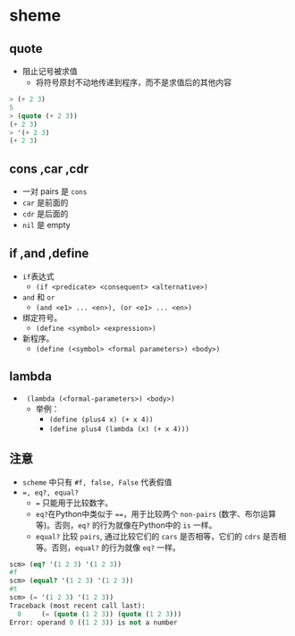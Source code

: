 # sheme
## quote
- 阻止记号被求值
  - 将符号原封不动地传递到程序，而不是求值后的其他内容
```scheme
> (+ 2 3)
5
> (quote (+ 2 3))
(+ 2 3)
> '(+ 2 3)
(+ 2 3)
```
## cons ,car ,cdr
- 一对 pairs 是 `cons`
- `car` 是前面的
- `cdr` 是后面的
- `nil` 是 empty

## if ,and ,define
- `if`表达式
  - `(if <predicate> <consequent> <alternative>) `
- `and` 和 `or`
  - `(and <e1> ... <en>), (or <e1> ... <en>)`
- 绑定符号。
  -  `(define <symbol> <expression>)`
- 新程序。
  - `(define (<symbol> <formal parameters>) <body>)`


## lambda
- ` (lambda (<formal-parameters>) <body>)`
  - 举例：
    - `(define (plus4 x) (+ x 4))` 
    - `(define plus4 (lambda (x) (+ x 4)))`
    
## 注意
- `scheme` 中只有 ` #f, false, False ` 代表假值
- `=, eq?, equal?`
  - `=` 只能用于比较数字。
  - `eq?`在Python中类似于 `==`，用于比较两个 `non-pairs` (数字、布尔运算等)。否则，`eq?` 的行为就像在Python中的 `is` 一样。
  - `equal?` 比较 `pairs`, 通过比较它们的 `cars` 是否相等，它们的 `cdrs` 是否相等。否则，`equal?` 的行为就像 `eq?` 一样。
```scheme
scm> (eq? '(1 2 3) '(1 2 3))
#f
scm> (equal? '(1 2 3) '(1 2 3))
#t
scm> (= '(1 2 3) '(1 2 3))
Traceback (most recent call last):
  0     (= (quote (1 2 3)) (quote (1 2 3)))
Error: operand 0 ((1 2 3)) is not a number
```
